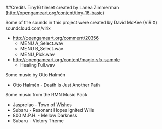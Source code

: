 
##Credits
Tiny16 tileset created by Lanea Zimmerman (http://opengameart.org/content/tiny-16-basic)

Some of the sounds in this project were created by David McKee (ViRiX)
soundcloud.com/virix
- http://opengameart.org/comment/20356
    - MENU A_Select.wav
    - MENU B_Select.wav
    - MENU_Pick.wav
- http://opengameart.org/content/magic-sfx-sample
    - Healing Full.wav

Some music by Otto Halmén
- Otto Halmén - Death Is Just Another Path

Some music from the RMN Music Pack
- Jasprelao - Town of Wishes
- Subaru - Resonant Hopes Ignited Wills
- 800 M.P.H. - Mellow Darkness
- Subaru - Victory Theme
